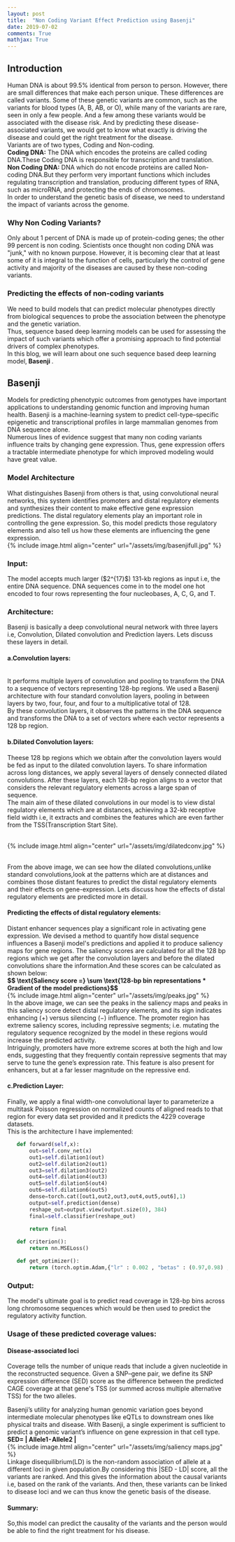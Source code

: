 ```yaml
---
layout: post
title:  "Non Coding Variant Effect Prediction using Basenji"
date: 2019-07-02
comments: True
mathjax: True
---
```

<h2> <b> Introduction </b> </h2>
Human DNA is about 99.5% identical from person to person. However, there are small differences that make each person unique. These differences are called variants. Some of these genetic variants are common, such as the variants for blood types (A, B, AB, or O), while many of the variants are rare, seen in only a few people. And a few among these variants would be associated with the disease risk. And by predicting these disease-associated variants, we would get to know what exactly is driving the disease and could get the right treatment for the disease.
<br>
Variants are of two types, Coding and Non-coding. 
<br>
<b>Coding DNA:</b> The DNA which encodes the proteins are called coding DNA.These Coding DNA is responsible for transcription and translation.
  <br>
<b>Non Coding DNA:</b> DNA which do not encode proteins are called Non-coding DNA.But they perform very important functions which includes regulating transcription and translation, producing different types of RNA, such as microRNA, and protecting the ends of chromosomes.
<br>
In order to understand the genetic basis of disease, we need to understand the impact of variants across the genome.<br>
 
<h3><b>Why Non Coding Variants?</b></h3>

  Only about 1 percent of DNA is made up of protein-coding genes; the other 99 percent is non coding. Scientists once thought non coding DNA was "junk," with no known purpose. However, it is becoming clear that at least some of it is integral to the function of cells, particularly the control of gene activity and majority of the diseases are caused by these non-coding variants.
 <br>
<h3><b>Predicting the effects of non-coding variants</b></h3>

  We need to build models that can predict molecular phenotypes directly from biological sequences to probe the association between the phenotype and the genetic variation.<br>
Thus, sequence based deep learning models can be used for assessing the impact of such variants which offer a promising approach to find potential drivers of complex phenotypes.
 <br>
  In this blog, we will learn about one such sequence based deep learning model,<b> Basenji </b>.<br>
<h2> <b> Basenji </b></h2>
Models for predicting phenotypic outcomes from genotypes have important applications to understanding genomic function and improving human health. Basenji is a machine-learning system to predict cell-type–specific epigenetic and transcriptional profiles in large mammalian genomes from DNA sequence alone.
<br>
  Numerous lines of evidence suggest that many non coding variants influence traits by changing gene expression. Thus, gene expression offers a tractable intermediate phenotype for which improved modeling would have great value.
 <br>
  <h3><b>Model Architecture </b></h3>
   What distinguishes Basenji from others is that, using convolutional neural networks, this system identifies promoters and distal regulatory elements and synthesizes their content to make effective gene expression predictions. The distal regulatory elements play an important role in controlling the gene expression. So, this model predicts those regulatory elements and also tell us how these elements are influencing the gene expression.
 <br>
   {% include image.html align="center" url="/assets/img/basenjifull.jpg" %}
  

<h3><b>Input:</b></h3>
The model accepts much larger ($2^{17}$) 131-kb regions as input i.e, the entire DNA sequence. DNA sequences come in to the model one hot encoded to four rows representing the four nucleobases, A, C, G, and T.

<h3><b>Architecture:</b></h3>

Basenji is basically a deep convolutional neural network with three layers i.e, Convolution, Dilated convolution and Prediction layers. Lets discuss these layers in detail.<br>
<h4><b>a.Convolution layers:</b></h4><br>
It performs multiple layers of convolution and pooling to transform the DNA to a sequence of vectors representing 128-bp regions. We used a Basenji architecture with four standard convolution layers, pooling in between layers by two, four, four, and four to a multiplicative total of 128.
 <br>
 By these convolution layers, it observes the patterns in the DNA sequence and transforms the DNA to a set of vectors where each vector represents a 128 bp region.

<h4><b>b.Dilated Convolution layers:</b></h4>

 Theese 128 bp regions which we obtain after the convolution layers would be fed as input to the dilated convolution layers.
To share information across long distances, we apply several layers of densely connected dilated convolutions. After these layers, each 128-bp region aligns to a vector that considers the relevant regulatory elements across a large span of sequence. 
<br>
The main aim of these dilated convolutions in our model is to view distal regulatory elements which are at distances, achieving a 32-kb receptive field width i.e, it extracts and combines the features which are even farther from the TSS(Transcription Start Site).</p><p>
  <br>
  {% include image.html align="center" url="/assets/img/dilatedconv.jpg" %}
 
<br> From the above image, we can see how the dilated convolutions,unlike standard convolutions,look at the patterns which are at distances and combines those distant features to predict the distal regulatory elements and their effects on gene-expression. Lets discuss how the effects of distal regulatory elements are predicted more in detail. 

<h4><b>Predicting the effects of distal regulatory elements:</b></h4>
Distant enhancer sequences play a significant role in activating gene expression. We devised a method to quantify how distal sequence influences a Basenji model's predictions and applied it to produce saliency maps for gene regions. The saliency scores are calculated for all the 128 bp regions which we get after the convolution layers and before the dilated convolutions share the information.And these scores can be calculated as shown below: <br>
  <b>$$ \text{Saliency score =} \sum \text{128-bp bin representations * Gradient of the model predictions}$$</b>
  <br>{% include image.html align="center" url="/assets/img/peaks.jpg" %} 
  <br>In the above image, we can see the peaks in the saliency maps and peaks in this saliency score detect distal regulatory elements, and its sign indicates enhancing (+) versus silencing (−) influence. The promoter region has extreme saliency scores, including repressive segments; i.e. mutating the regulatory sequence recognized by the model in these regions would increase the predicted
activity.<br>
  Intriguingly, promoters have more extreme scores at both the high and low ends, suggesting that they frequently contain
repressive segments that may serve to tune the gene’s expression rate. This feature is also present for enhancers, but at a far lesser magnitude on the repressive end.
<h4><b> c.Prediction Layer:</b></h4>
Finally, we apply a final width-one convolutional layer to parameterize a multitask Poisson regression on normalized counts of aligned reads to that region for every data set provided and it predicts the 4229 coverage datasets.<br>
This is the architecture I have implemented:
 
 ```python
	def forward(self,x):
		out=self.conv_net(x)
		out1=self.dilation1(out)
		out2=self.dilation2(out1)
		out3=self.dilation3(out2)
		out4=self.dilation4(out3)
		out5=self.dilation5(out4)
		out6=self.dilation6(out5)
		dense=torch.cat([out1,out2,out3,out4,out5,out6],1)
		output=self.prediction(dense)
		reshape_out=output.view(output.size(0), 384)
		final=self.classifier(reshape_out)
		
		return final

	def criterion():
		return nn.MSELoss()

	def get_optimizer():
		return (torch.optim.Adam,{"lr" : 0.002 , "betas" : (0.97,0.98) , "weight_decay" : 1e-6} )
```

 
<h3><b>Output:</b></h3>
The model's ultimate goal is to predict read coverage in 128-bp bins across long chromosome sequences which would be then used to predict the regulatory activity function.<br>
<h3><b>Usage of these predicted coverage values:</b></h3>
<h4><b>Disease-associated loci</b></h4>
Coverage tells the number of unique reads that include a given nucleotide in the reconstructed sequence.
Given a SNP–gene pair, we define its SNP expression difference (SED) score as the difference between the predicted CAGE coverage at that gene's TSS (or summed across multiple alternative TSS) for the two alleles.</p><p>Basenji’s utility for analyzing human genomic variation goes beyond intermediate molecular phenotypes like eQTLs to downstream ones like physical traits and disease. With Basenji, a single experiment is sufficient to predict a genomic variant’s influence on gene expression in that cell type. 
<br>
  <b>SED= | Allele1 - Allele2 |</b><br>
 {% include image.html align="center" url="/assets/img/saliency maps.jpg" %}
 <br>Linkage disequilibrium(LD) is the non-random association of allele at a different loci in given population.By considering this |SED - LD| score, all the variants are ranked. And this gives the information about the causal variants i.e, based on the rank of the variants. And then, these variants can be linked to disease loci and we can thus know the genetic basis of the disease.
<h4><b>Summary:</b></h4>
 So,this model can predict the causality of the variants and the person would be able to find the right treatment for his disease.
